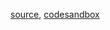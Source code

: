 [source](https://github.com/rrag/react-stockcharts/blob/master/docs/lib/charts/CandleStickChartWithGannFan.js), [codesandbox](https://codesandbox.io/s/github/rrag/react-stockcharts-examples2/tree/master/examples/CandleStickChartWithGannFan)
